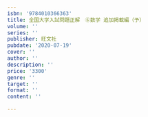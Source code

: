 ```yaml
---
isbn: '9784010366363'
title: 全国大学入試問題正解　⑥数学 追加掲載編（予）
volume: ''
series: ''
publisher: 旺文社
pubdate: '2020-07-19'
cover: ''
author: ''
description: ''
price: '3300'
genre: ''
target: ''
format: ''
content: ''

---
```

